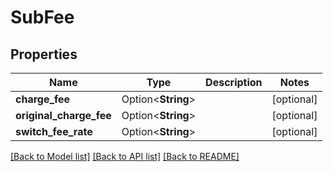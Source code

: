 # SubFee

## Properties

Name | Type | Description | Notes
------------ | ------------- | ------------- | -------------
**charge_fee** | Option<**String**> |  | [optional]
**original_charge_fee** | Option<**String**> |  | [optional]
**switch_fee_rate** | Option<**String**> |  | [optional]

[[Back to Model list]](../README.md#documentation-for-models) [[Back to API list]](../README.md#documentation-for-api-endpoints) [[Back to README]](../README.md)



